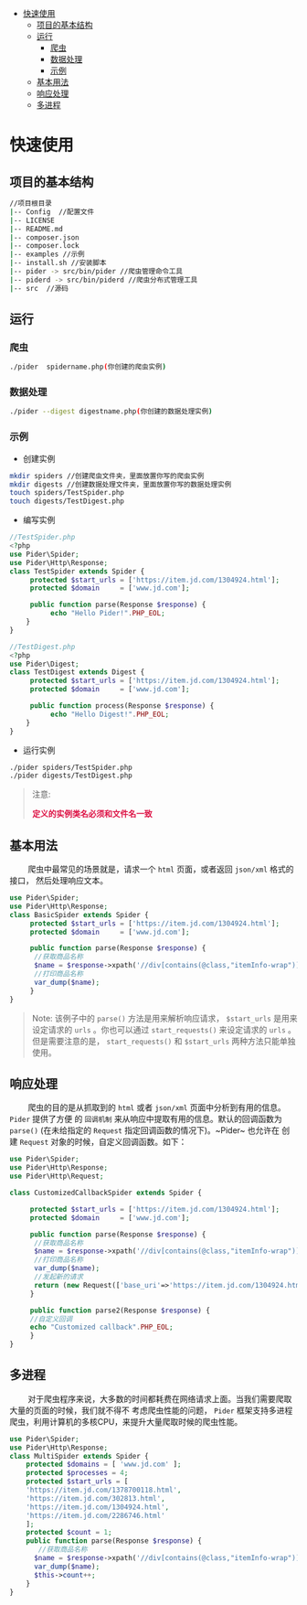 - [快速使用](#org3c12aad)
  - [项目的基本结构](#orgdc5dd26)
  - [运行](#org6cd2bed)
    - [爬虫](#orgaf41aa7)
    - [数据处理](#org6cf5868)
    - [示例](#org6e0d87f)
  - [基本用法](#orgf3639d8)
  - [响应处理](#org8bf4d19)
  - [多进程](#orga7eabc7)


<a id="org3c12aad"></a>

# 快速使用


<a id="orgdc5dd26"></a>

## 项目的基本结构

```sh
//项目根目录
|-- Config  //配置文件
|-- LICENSE
|-- README.md
|-- composer.json
|-- composer.lock
|-- examples //示例
|-- install.sh //安装脚本
|-- pider -> src/bin/pider //爬虫管理命令工具
|-- piderd -> src/bin/piderd //爬虫分布式管理工具
|-- src  //源码
```


<a id="org6cd2bed"></a>

## 运行


<a id="orgaf41aa7"></a>

### 爬虫

```sh
./pider  spidername.php(你创建的爬虫实例)
```


<a id="org6cf5868"></a>

### 数据处理

```sh
./pider --digest digestname.php(你创建的数据处理实例)
```


<a id="org6e0d87f"></a>

### 示例

-   创建实例

```sh
mkdir spiders //创建爬虫文件夹，里面放置你写的爬虫实例
mkdir digests //创建数据处理文件夹，里面放置你写的数据处理实例
touch spiders/TestSpider.php
touch digests/TestDigest.php
```

-   编写实例

```php
//TestSpider.php
<?php
use Pider\Spider;
use Pider\Http\Response;
class TestSpider extends Spider {
     protected $start_urls = ['https://item.jd.com/1304924.html'];
     protected $domain     = ['www.jd.com'];

     public function parse(Response $response) {
	      echo "Hello Pider!".PHP_EOL;
    }
}
```

```php
//TestDigest.php
<?php
use Pider\Digest;
class TestDigest extends Digest {
     protected $start_urls = ['https://item.jd.com/1304924.html'];
     protected $domain     = ['www.jd.com'];

     public function process(Response $response) {
	      echo "Hello Digest!".PHP_EOL;
    }
}
```

-   运行实例

```sh
./pider spiders/TestSpider.php
./pider digests/TestDigest.php
```

> 注意:
> 
> <font color="#d14"> **定义的实例类名必须和文件名一致** </font>


<a id="orgf3639d8"></a>

## 基本用法

&ensp;&ensp;&ensp;&ensp; 爬虫中最常见的场景就是，请求一个 `html` 页面，或者返回 `json/xml` 格式的接口， 然后处理响应文本。

```php
use Pider\Spider;
use Pider\Http\Response;
class BasicSpider extends Spider {
     protected $start_urls = ['https://item.jd.com/1304924.html'];
     protected $domain     = ['www.jd.com'];

     public function parse(Response $response) {
	  //获取商品名称
	  $name = $response->xpath('//div[contains(@class,"itemInfo-wrap")]/div[contains(@class,"sku-name")]/text()')->extract(); 
	  //打印商品名称
	  var_dump($name);
     }
}
```

> Note: 该例子中的 `parse()` 方法是用来解析响应请求， `$start_urls` 是用来设定请求的 `urls` 。你也可以通过 `start_requests()` 来设定请求的 `urls` 。但是需要注意的是， `start_requests()` 和 `$start_urls` 两种方法只能单独使用。


<a id="org8bf4d19"></a>

## 响应处理

&ensp;&ensp;&ensp;&ensp; 爬虫的目的是从抓取到的 `html` 或者 `json/xml` 页面中分析到有用的信息。 `Pider` 提供了方便 的 `回调机制` 来从响应中提取有用的信息。默认的回调函数为 `parse()` (在未给指定的 `Request` 指定回调函数的情况下)。~Pider~ 也允许在 创建 `Request` 对象的时候，自定义回调函数。如下：

```php
use Pider\Spider;
use Pider\Http\Response;
use Pider\Http\Request;

class CustomizedCallbackSpider extends Spider {

     protected $start_urls = ['https://item.jd.com/1304924.html'];
     protected $domain     = ['www.jd.com'];

     public function parse(Response $response) {
	  //获取商品名称
	  $name = $response->xpath('//div[contains(@class,"itemInfo-wrap")]/div[contains(@class,"sku-name")]/text()')->extract(); 
	  //打印商品名称
	  var_dump($name);
	  //发起新的请求
	  return (new Request(['base_uri'=>'https://item.jd.com/1304924.html',[$this,'']]));
     }

     public function parse2(Response $response) {
	 //自定义回调
	 echo "Customized callback".PHP_EOL;
     }
}
```


<a id="orga7eabc7"></a>

## 多进程

&ensp;&ensp;&ensp;&ensp; 对于爬虫程序来说，大多数的时间都耗费在网络请求上面。当我们需要爬取大量的页面的时候，我们就不得不 考虑爬虫性能的问题， `Pider` 框架支持多进程爬虫，利用计算机的多核CPU，来提升大量爬取时候的爬虫性能。

```php
use Pider\Spider;
use Pider\Http\Response;
class MultiSpider extends Spider {
    protected $domains = [ 'www.jd.com' ];
    protected $processes = 4;
    protected $start_urls = [
	'https://item.jd.com/1378700118.html',
	'https://item.jd.com/302813.html',
	'https://item.jd.com/1304924.html',
	'https://item.jd.com/2286746.html'
    ];
    protected $count = 1;
    public function parse(Response $response) {
	   //获取商品名称
	  $name = $response->xpath('//div[contains(@class,"itemInfo-wrap")]/div[contains(@class,"sku-name")]/text()')->extract(); 
	  var_dump($name);
	  $this->count++;
    }
}
```
